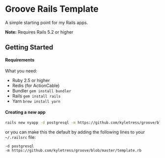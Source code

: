 # Groove Rails Template

A simple starting point for my Rails apps. 

**Note:** Requires Rails 5.2 or higher

## Getting Started

#### Requirements 

What you need:

* Ruby 2.5 or higher 
* Redis (for ActionCable)
* Bundler `gem install bundler`
* Rails `gem install rails`
* Yarn `brew install yarn`

#### Creating a new app 

```bash
rails new nyapp -d postgresql -m https://github.com/kyletress/groove/blob/master/template.rb
```

or you can make this the default by adding the following lines to your `~/.railsrc` file:

```bash
-d postgresql 
-m https://github.com/kyletress/groove/blob/master/template.rb
```

